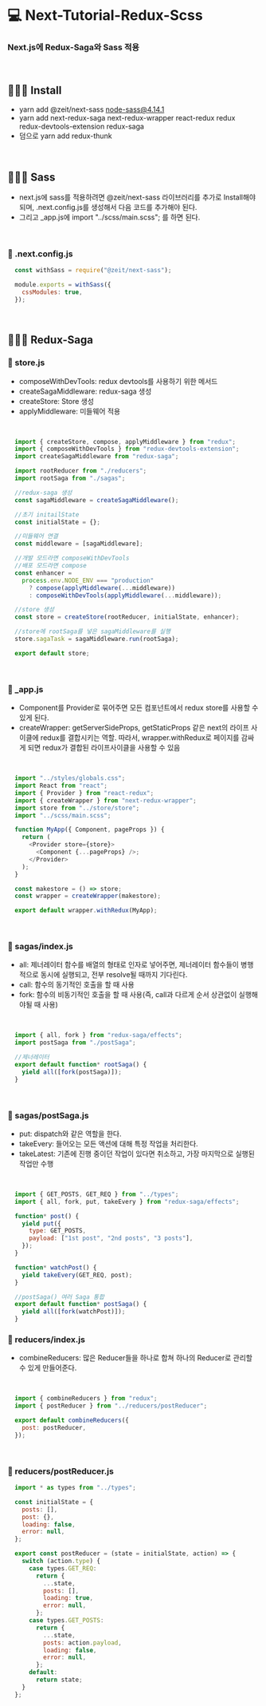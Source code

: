 # 💻 Next-Tutorial-Redux-Scss
### Next.js에 Redux-Saga와 Sass 적용

<br />

<!-- ## 🎥 App View -->
<!-- ### 📺 Stack Navigation
<p align='center'>
    <img src='https://user-images.githubusercontent.com/64779472/114034632-50637880-98b9-11eb-98d8-a2111e389a09.PNG' width="400" height="730">
</p> -->

<!-- <br /> -->

## 👨🏻‍💻 Install
- yarn add @zeit/next-sass node-sass@4.14.1
- yarn add next-redux-saga next-redux-wrapper react-redux redux redux-devtools-extension redux-saga
- 덤으로 yarn add redux-thunk

<br />

## 👨🏻‍💻 Sass
- next.js에 sass를 적용하려면 @zeit/next-sass 라이브러리를 추가로 Install해야 되며, .next.config.js를 생성해서 다음 코드를 추가해야 된다.
- 그리고 _app.js에 import "../scss/main.scss"; 를 하면 된다.

<br />

### 🏃 .next.config.js
```js
  const withSass = require("@zeit/next-sass");

  module.exports = withSass({
    cssModules: true,
  });
```

<br />

## 👨🏻‍💻 Redux-Saga
### 🏃 store.js
- composeWithDevTools: redux devtools를 사용하기 위한 메서드
- createSagaMiddleware: redux-saga 생성
- createStore: Store 생성
- applyMiddleware: 미들웨어 적용

<br />

```js
  import { createStore, compose, applyMiddleware } from "redux";
  import { composeWithDevTools } from "redux-devtools-extension";
  import createSagaMiddleware from "redux-saga";

  import rootReducer from "./reducers";
  import rootSaga from "./sagas";

  //redux-saga 생성
  const sagaMiddleware = createSagaMiddleware();

  //초기 initailState
  const initialState = {};

  //미들웨어 연결
  const middleware = [sagaMiddleware];

  //개발 모드라면 composeWithDevTools
  //배포 모드라면 compose
  const enhancer =
    process.env.NODE_ENV === "production"
      ? compose(applyMiddleware(...middleware))
      : composeWithDevTools(applyMiddleware(...middleware));

  //store 생성
  const store = createStore(rootReducer, initialState, enhancer);

  //store에 rootSaga를 넣은 sagaMiddleware를 실행
  store.sagaTask = sagaMiddleware.run(rootSaga);

  export default store;
```
<br />

### 🏃 _app.js
- Component를 Provider로 묶어주면 모든 컴포넌트에서 redux store를 사용할 수 있게 된다.
- createWrapper: getServerSideProps, getStaticProps 같은 next의 라이프 사이클에 redux를 결합시키는 역할. 따라서, wrapper.withRedux로 페이지를 감싸게 되면 redux가 결합된 라이프사이클을 사용할 수 있음

<br />

```js
  import "../styles/globals.css";
  import React from "react";
  import { Provider } from "react-redux";
  import { createWrapper } from "next-redux-wrapper";
  import store from "../store/store";
  import "../scss/main.scss";

  function MyApp({ Component, pageProps }) {
    return (
      <Provider store={store}>
        <Component {...pageProps} />;
      </Provider>
    );
  }

  const makestore = () => store;
  const wrapper = createWrapper(makestore);

  export default wrapper.withRedux(MyApp);
```

<br />

### 🏃 sagas/index.js
- all: 제너레이터 함수를 배열의 형태로 인자로 넣어주면, 제너레이터 함수들이 병행적으로 동시에 실행되고, 전부 resolve될 때까지 기다린다.
- call: 함수의 동기적인 호출을 할 때 사용
- fork: 함수의 비동기적인 호출을 할 때 사용(즉, call과 다르게 순서 상관없이 실행해야될 때 사용)

<br />

```js
  import { all, fork } from "redux-saga/effects";
  import postSaga from "./postSaga";

  //제너레이터
  export default function* rootSaga() {
    yield all([fork(postSaga)]);
  }
```

<br />

### 🏃 sagas/postSaga.js
- put: dispatch와 같은 역할을 한다.
- takeEvery: 들어오는 모든 액션에 대해 특정 작업을 처리한다.
- takeLatest: 기존에 진행 중이던 작업이 있다면 취소하고, 가장 마지막으로 실행된 작업만 수행

<br />

```js
  import { GET_POSTS, GET_REQ } from "../types";
  import { all, fork, put, takeEvery } from "redux-saga/effects";

  function* post() {
    yield put({
      type: GET_POSTS,
      payload: ["1st post", "2nd posts", "3 posts"],
    });
  }

  function* watchPost() {
    yield takeEvery(GET_REQ, post);
  }

  //postSaga() 여러 Saga 통합
  export default function* postSaga() {
    yield all([fork(watchPost)]);
  }

```

### 🏃 reducers/index.js
- combineReducers: 많은 Reducer들을 하나로 합쳐 하나의 Reducer로 관리할 수 있게 만들어준다.

<br />

```js
  import { combineReducers } from "redux";
  import { postReducer } from "../reducers/postReducer";

  export default combineReducers({
    post: postReducer,
  });

```

<br />

### 🏃 reducers/postReducer.js
```js
  import * as types from "../types";

  const initialState = {
    posts: [],
    post: {},
    loading: false,
    error: null,
  };

  export const postReducer = (state = initialState, action) => {
    switch (action.type) {
      case types.GET_REQ:
        return {
          ...state,
          posts: [],
          loading: true,
          error: null,
        };
      case types.GET_POSTS:
        return {
          ...state,
          posts: action.payload,
          loading: false,
          error: null,
        };
      default:
        return state;
    }
  };

```
<br />